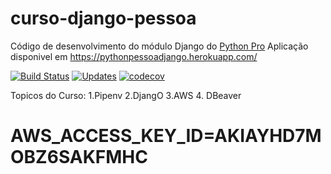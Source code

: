 # curso-django-pessoa
Código de desenvolvimento do módulo Django do [Python Pro](https://www.python.pro.br/)
Aplicação disponivel em https://pythonpessoadjango.herokuapp.com/


[![Build Status](https://travis-ci.com/pessoasnil/libpythonpessoa.svg?branch=main)](https://travis-ci.com/pessoasnil/libpythonpessoa)
[![Updates](https://pyup.io/repos/github/pessoasnil/libpythonpessoa/shield.svg)](https://pyup.io/repos/github/pessoasnil/libpythonpessoa/)
[![codecov](https://codecov.io/gh/pessoasnil/libpythonpro/branch/master/graph/badge.svg?token=W1S65KY8W0)](https://codecov.io/gh/pessoasnil/libpythonpro)

Topicos do Curso:
    1.Pipenv
    2.DjangO
    3.AWS
    4. DBeaver





# AWS_ACCESS_KEY_ID=AKIAYHD7MOBZ6SAKFMHC










